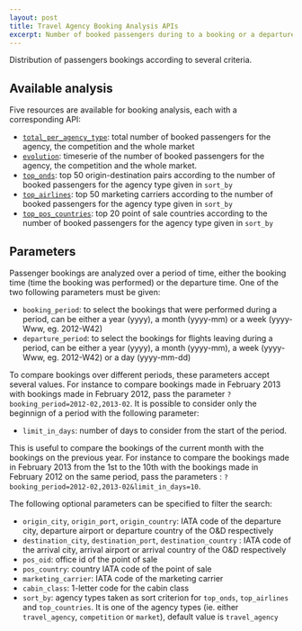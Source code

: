 ```yaml
---
layout: post
title: Travel Agency Booking Analysis APIs
excerpt: Number of booked passengers during to a booking or a departure period of time
---
```


Distribution of passengers bookings according to several criteria.

## Available analysis

Five resources are available for booking analysis, each with a corresponding API:
* [`total_per_agency_type`](/2013/12/17/booking-analysis-total.html): total number of booked passengers for the agency, the competition and the whole market
* [`evolution`](/2013/12/17/booking-analysis-evolution.html): timeserie of the number of booked passengers for the agency, the competition and the whole market.
* [`top_onds`](/2013/12/17/booking-analysis-top-onds.html): top 50 origin-destination pairs according to the number of booked passengers for the agency type given in `sort_by`
* [`top_airlines`](/2013/12/17/booking-analysis-top_airlines.html): top 50 marketing carriers according to the number of booked passengers for the agency type given in `sort_by`
* [`top_pos_countries`](/2013/12/17/booking-analysis-top-countries.html): top 20 point of sale countries according to the number of booked passengers for the agency type given in `sort_by`

## Parameters

Passenger bookings are analyzed over a period of time, either the booking time (time the booking was performed) or the departure time.
One of the two following parameters must be given:
* `booking_period`: to select the bookings that were performed during a period, can be either a year (yyyy), a month (yyyy-mm) or a week (yyyy-Www, eg. 2012-W42)
* `departure_period`: to select the bookings for flights leaving during a period, can be either a year (yyyy), a month (yyyy-mm), a week (yyyy-Www, eg. 2012-W42) or a day (yyyy-mm-dd)

To compare bookings over different periods, these parameters accept several values.
For instance to compare bookings made in February 2013 with bookings made in February 2012, pass the parameter `?booking_period=2012-02,2013-02`.
It is possible to consider only the beginnign of a period with the following parameter:

* `limit_in_days`: number of days to consider from the start of the period.

This is useful to compare the bookings of the current month with the bookings on the previous year.
For instance to compare the bookings made in February 2013 from the 1st to the 10th with the bookings made in February 2012 on the same period, pass the parameters : `?booking_period=2012-02,2013-02&limit_in_days=10`.


The following optional parameters can be specified to filter the search:
* `origin_city`, `origin_port`, `origin_country`: IATA code of the departure city, departure airport or departure country of the O&D respectively
* `destination_city`, `destination_port`, `destination_country` : IATA code of the arrival city, arrival airport or arrival country of the O&D respectively
* `pos_oid`: office id of the point of sale
* `pos_country`: country IATA code of the point of sale
* `marketing_carrier`: IATA code of the marketing carrier
* `cabin_class`: 1-letter code for the cabin class
* `sort_by`: agency types taken as sort criterion for `top_onds`, `top_airlines` and `top_countries`. It is one of the agency types (ie. either `travel_agency`, `competition` or `market`), default value is `travel_agency`


